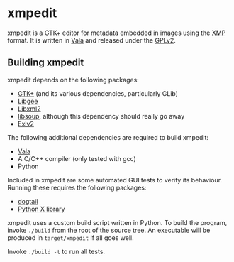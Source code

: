 xmpedit
=======

xmpedit is a GTK+ editor for metadata embedded in images using the 
[XMP](http://www.adobe.com/devnet/xmp.html) format. It is written in 
[Vala](http://live.gnome.org/Vala) and released under the
[GPLv2](http://www.gnu.org/licenses/gpl-2.0.html).


Building xmpedit
----------------

xmpedit depends on the following packages:

* [GTK+](http://www.gtk.org/) (and its various dependencies, particularly GLib)
* [Libgee](http://live.gnome.org/Libgee)
* [Libxml2](http://xmlsoft.org/)
* [libsoup](http://live.gnome.org/LibSoup), although this dependency should really go away
* [Exiv2](http://www.exiv2.org/)

The following additional dependencies are required to build xmpedit:

* [Vala](http://live.gnome.org/Vala)
* A C/C++ compiler (only tested with gcc)
* Python

Included in xmpedit are some automated GUI tests to verify its behaviour. 
Running these requires the following packages:

* [dogtail](https://fedorahosted.org/dogtail/)
* [Python X library](http://python-xlib.sourceforge.net/)

xmpedit uses a custom build script written in Python. To build the 
program, invoke `./build` from the root of the source tree. An executable 
will be produced in `target/xmpedit` if all goes well.

Invoke `./build -t` to run all tests.
